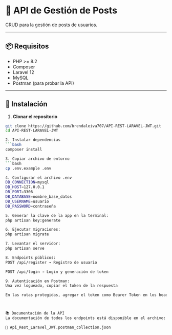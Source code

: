 # 📝 API de Gestión de Posts
CRUD para la gestión de posts de usuarios.

---

## 📦 Requisitos

- PHP >= 8.2  
- Composer  
- Laravel 12  
- MySQL 
- Postman (para probar la API)  

---

## 🚀 Instalación

1. **Clonar el repositorio**
```bash
git clone https://github.com/brendaleiva707/API-REST-LARAVEL-JWT.git
cd API-REST-LARAVEL-JWT

2. Instalar dependencias 
```bash
composer install

3. Copiar archivo de entorno
```bash
cp .env.example .env

4. Configurar el archivo .env
DB_CONNECTION=mysql
DB_HOST=127.0.0.1
DB_PORT=3306
DB_DATABASE=nombre_base_datos
DB_USERNAME=usuario
DB_PASSWORD=contraseña

5. Generar la clave de la app en la terminal:
php artisan key:generate

6. Ejecutar migraciones:
php artisan migrate

7. Levantar el servidor:
php artisan serve

8. Endpoints públicos:
POST /api/register → Registro de usuario

POST /api/login → Login y generación de token

9. Autenticación en Postman:
Una vez logueado, copiar el token de la respuesta

En las rutas protegidas, agregar el token como Bearer Token en los headers



📚 Documentación de la API
La documentación de todos los endpoints está disponible en el archivo:

📄 Api_Rest_Laravel_JWT.postman_collection.json
